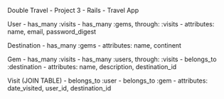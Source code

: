 Double Travel - Project 3 - Rails - Travel App 


User
    - has_many :visits
    - has_many :gems, through: :visits
    - attributes: name, email, password_digest

Destination
    - has_many :gems
    - attributes: name, continent 

Gem 
    - has_many :visits
    - has_many :users, through: :visits
    - belongs_to :destination
    - attributes: name, description, destination_id
   

Visit (JOIN TABLE)
    - belongs_to :user
    - belongs_to :gem
    - attributes: date_visited, user_id, destination_id